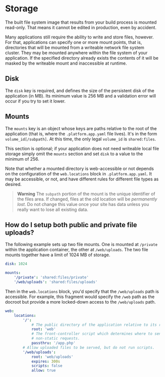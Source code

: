 # Storage

The built file system image that results from your build process is mounted read-only.  That means it cannot be edited in production, even by accident.

Many applications still require the ability to write and store files, however.  For that, applications can specify one or more mount points, that is, directories that will be mounted from a writeable network file system cluster.  They may be mounted anywhere within the file system of your application.  If the specified directory already exists the contents of it will be masked by the writeable mount and inaccessible at runtime.

## Disk

The `disk` key is required, and defines the size of the persistent disk of the application (in MB).  Its minimum value is 256 MB and a validation error will occur if you try to set it lower.

## Mounts

The `mounts` key is an object whose keys are paths relative to the root of the application (that is, where the `.platform.app.yaml` file lives). It's in the form `volume_id[/subpath]`. At this time, the only legal `volume_id` is `shared:files`.

This section is optional; if your application does not need writeable local file storage simply omit the `mounts` section and set `disk` to a value to the minimum of 256.

Note that whether a mounted directory is web-accessible or not depends on the configuration of the `web.locations` block in `.platform.app.yaml`.  It may be accessible, or not, and have different rules for different file types as desired.

> **Warning**
> The `subpath` portion of the mount is the unique identifier of the files area. If changed, files at the old location will be *permanently lost*.  Do not change this value once your site has data unless you really want to lose all existing data.

## How do I setup both public and private file uploads?

The following example sets up two file mounts.  One is mounted at `/private` within the application container, the other at `/web/uploads`.  The two file mounts together have a limit of 1024 MB of storage.

```yaml
disk: 1024

mounts:
    '/private': 'shared:files/private'
    '/web/uploads': 'shared:files/uploads'
```

Then in the `web.locations` block, you'd specify that the `/web/uploads` path is accessible.  For example, this fragment would specify the `/web` path as the docroot but provide a more locked-down access to the `/web/uploads` path.

```yaml
web:
    locations:
        '/':
            # The public directory of the application relative to its root.
            root: 'web'
            # The front-controller script which determines where to send
            # non-static requests.
            passthru: '/app.php'
        # Allow uploaded files to be served, but do not run scripts.
        '/web/uploads':
            root: 'web/uploads'
            expires: 300s
            scripts: false
            allow: true
```

